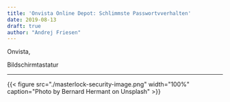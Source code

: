 ```yaml
---
title: 'Onvista Online Depot: Schlimmste Passwortvverhalten'
date: 2019-08-13
draft: true
author: "Andrej Friesen"
---
```


Onvista, 

Bildschirmtastatur

---

{{< figure src="./masterlock-security-image.png" width="100%" caption="Photo by Bernard Hermant on Unsplash" >}}

